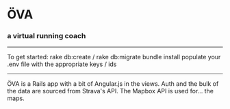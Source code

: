 # ÖVA 
### a virtual running coach
***
To get started: 
rake db:create / rake db:migrate
bundle install
populate your .env file with the appropriate keys / ids
***
ÖVA is a Rails app with a bit of Angular.js in the views. Auth and the bulk of the data are sourced from Strava's API. The Mapbox API is used for... the maps.
